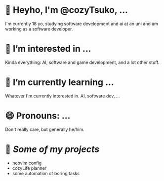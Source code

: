 # 👋 Heyho, I'm @cozyTsuko, ...
I'm currently 18 yo, studying software development and ai at an uni and am working as a software developer.
# 👀 I’m interested in ...
Kinda everything: AI, software and game development, and a lot other stuff.
# 🌱 I’m currently learning ...
Whatever I'm currently interested in. AI, software dev, ...
# 😄 Pronouns: ...
Don't really care, but generally he/him.
# 🤖 ***Some of my projects***
- neovim config
- cozyLife planner
- some automation of boring tasks
